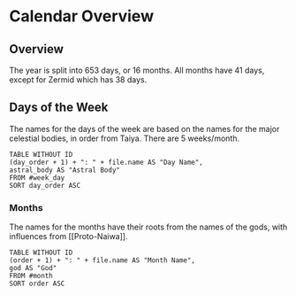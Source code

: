 # Calendar Overview
## Overview
The year is split into 653 days, or 16 months. All months have 41 days, except for Zermid which has 38 days.
## Days of the Week
The names for the days of the week are based on the names for the major celestial bodies, in order from Taiya. There are 5 weeks/month.
```dataview
TABLE WITHOUT ID
(day_order + 1) + ": " + file.name AS "Day Name",
astral_body AS "Astral Body"
FROM #week_day 
SORT day_order ASC
```
### Months
The names for the months have their roots from the names of the gods, with influences from [[Proto-Naiwa]].
```dataview
TABLE WITHOUT ID
(order + 1) + ": " + file.name AS "Month Name",
god AS "God"
FROM #month 
SORT order ASC
```
